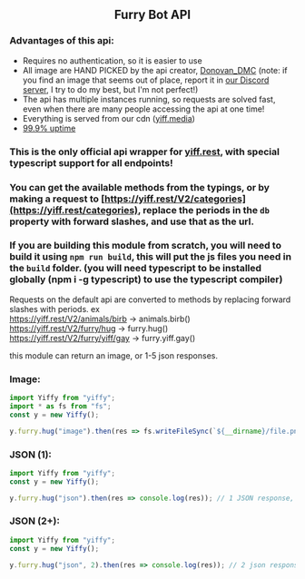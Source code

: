 ## <center>Furry Bot API</center>

### Advantages of this api:
* Requires no authentication, so it is easier to use
* All image are HAND PICKED by the api creator, [Donovan_DMC](https://furry.cool) (note: if you find an image that seems out of place, report it in [our Discord server](https://yiff.rest/support), I try to do my best, but I'm not perfect!)
* The api has multiple instances running, so requests are solved fast, even when there are many people accessing the api at one time!
* Everything is served from our cdn ([yiff.media](https://yiff.media))
* [99.9% uptime](https://status.yiff.rest/)

### This is the **only** official api wrapper for [yiff.rest](https://docs.yiff.rest), with special typescript support for all endpoints!

### You can get the available methods from the typings, or by making a request to [https://yiff.rest/V2/categories](https://yiff.rest/categories), replace the periods in the `db` property with forward slashes, and use that as the url.

### If you are building this module from scratch, you will need to build it using `npm run build`, this will put the js files you need in the `build` folder. (you will need typescript to be installed globally (npm i -g typescript) to use the typescript compiler) 

Requests on the default api are converted to methods by replacing forward slashes with periods.
ex  
https://yiff.rest/V2/animals/birb -> animals.birb()  
https://yiff.rest/V2/furry/hug -> furry.hug()  
https://yiff.rest/V2/furry/yiff/gay -> furry.yiff.gay()  

this module can return an image, or 1-5 json responses.
### Image:
```ts
import Yiffy from "yiffy";
import * as fs from "fs";
const y = new Yiffy();

y.furry.hug("image").then(res => fs.writeFileSync(`${__dirname}/file.png`, res.image));
```

### JSON (1):
```ts
import Yiffy from "yiffy";
const y = new Yiffy();

y.furry.hug("json").then(res => console.log(res)); // 1 JSON response, "json" can be omitted
```

### JSON (2+):
```ts
import Yiffy from "yiffy";
const y = new Yiffy();

y.furry.hug("json", 2).then(res => console.log(res)); // 2 json responses, an array
```
